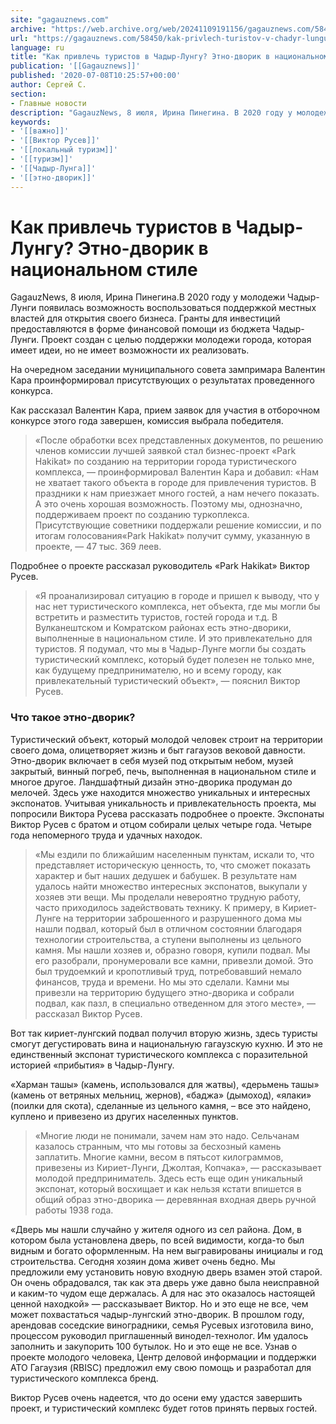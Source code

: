 ```yaml
---
site: "gagauznews.com"
archive: "https://web.archive.org/web/20241109191156/gagauznews.com/58450/kak-privlech-turistov-v-chadyr-lungu-etno-dvorik-v-natsionalnom-stile.html"
url: "https://gagauznews.com/58450/kak-privlech-turistov-v-chadyr-lungu-etno-dvorik-v-natsionalnom-stile.html"
language: ru
title: "Как привлечь туристов в Чадыр-Лунгу? Этно-дворик в национальном стиле"
publication: '[[Gagauznews]]'
published: '2020-07-08T10:25:57+00:00'
author: Сергей С.
section:
- Главные новости
description: "GagauzNews, 8 июля, Ирина Пинегина. В 2020 году у молодежи Чадыр-Лунги появилась возможность воспользоваться поддержкой местных властей для открытия своего бизнеса. Гранты для инвестиций предоставляются в форме финансовой помощи из бюджета Чадыр-Лунги. Проект создан с целью поддержки молодежи города, которая имеет идеи, но не имеет возможности их реализовать. На очередном заседании муниципального совета зампримара Валентин Кара проинформировал присутствующих о результатах проведенного конкурса. Как рассказал Валентин Кара, прием заявок для участия в отборочном конкурсе этого года завершен, комиссия выбрала победителя. «После обработки всех представленных документов, по решению членов комиссии лучшей заявкой стал бизнес-проект «Park Hakikat» по созданию на территории города туристического […]"
keywords:
- '[[важно]]'
- '[[Виктор Русев]]'
- '[[локальный туризм]]'
- '[[туризм]]'
- '[[Чадыр-Лунга]]'
- '[[этно-дворик]]'
---
```


# Как привлечь туристов в Чадыр-Лунгу? Этно-дворик в национальном стиле

GagauzNews, 8 июля, Ирина Пинегина.В 2020 году у молодежи Чадыр-Лунги появилась возможность воспользоваться поддержкой местных властей для открытия своего бизнеса. Гранты для инвестиций предоставляются в форме финансовой помощи из бюджета Чадыр-Лунги. Проект создан с целью поддержки молодежи города, которая имеет идеи, но не имеет возможности их реализовать.

На очередном заседании муниципального совета зампримара Валентин Кара проинформировал присутствующих о результатах проведенного конкурса.

Как рассказал Валентин Кара, прием заявок для участия в отборочном конкурсе этого года завершен, комиссия выбрала победителя.

> «После обработки всех представленных документов, по решению членов комиссии лучшей заявкой стал бизнес-проект «Park Hakikat» по созданию на территории города туристического комплекса, — проинформировал Валентин Кара и добавил: «Нам не хватает такого объекта в городе для привлечения туристов. В праздники к нам приезжает много гостей, а нам нечего показать. А это очень хорошая возможность. Поэтому мы, однозначно, поддерживаем проект по созданию туркоплекса. Присутствующие советники поддержали решение комиссии, и по итогам голосования«Park Hakikat» получит сумму, указанную в проекте, — 47 тыс. 369 леев.

Подробнее о проекте рассказал руководитель «Park Hakikat» Виктор Русев.

> «Я проанализировал ситуацию в городе и пришел к выводу, что у нас нет туристического комплекса, нет объекта, где мы могли бы встретить и разместить туристов, гостей города и т.д. В Вулканештском и Комратском районах есть этно-дворики, выполненные в национальном стиле. И это привлекательно для туристов. Я подумал, что мы в Чадыр-Лунге могли бы создать туристический комплекс, который будет полезен не только мне, как будущему предпринимателю, но и всему городу, как привлекательный туристический объект», — пояснил Виктор Русев.

### Что такое этно-дворик?

Туристический объект, который молодой человек строит на территории своего дома, олицетворяет жизнь и быт гагаузов вековой давности. Этно-дворик включает в себя музей под открытым небом, музей закрытый, винный погреб, печь, выполненная в национальном стиле и многое другое. Ландшафтный дизайн этно-дворика продуман до мелочей. Здесь уже находится множество уникальных и интересных экспонатов. Учитывая уникальность и привлекательность проекта, мы попросили Виктора Русева рассказать подробнее о проекте. Экспонаты Виктор Русев с братом и отцом собирали целых четыре года. Четыре года непомерного труда и удачных находок.

> «Мы ездили по ближайшим населенным пунктам, искали то, что представляет историческую ценность, то, что сможет показать характер и быт наших дедушек и бабушек. В результате нам удалось найти множество интересных экспонатов, выкупали у хозяев эти вещи. Мы проделали невероятно трудную работу, часто приходилось задействовать технику. К примеру, в Кириет-Лунге на территории заброшенного и разрушенного дома мы нашли подвал, который был в отличном состоянии благодаря технологии строительства, а ступени выполнены из цельного камня. Мы нашли хозяев и, образно говоря, купили подвал. Мы его разобрали, пронумеровали все камни, привезли домой. Это был трудоемкий и кропотливый труд, потребовавший немало финансов, труда и времени. Но мы это сделали. Камни мы привезли на территорию будущего этно-дворика и собрали подвал, как пазл, в специально отведенном для этого месте», — рассказал Виктор Русев.

Вот так кириет-лунгский подвал получил вторую жизнь, здесь туристы смогут дегустировать вина и национальную гагаузскую кухню. И это не единственный экспонат туристического комплекса с поразительной историей «прибытия» в Чадыр-Лунгу.

«Харман ташы» (камень, использовался для жатвы), «дерьмень ташы» (камень от ветряных мельниц, жернов), «баджа» (дымоход), «ялаки» (поилки для скота), сделанные из цельного камня, – все это найдено, куплено и привезено из других населенных пунктов.

> «Многие люди не понимали, зачем нам это надо. Сельчанам казалось странным, что мы готовы за бесхозный камень заплатить. Многие камни, весом в пятьсот килограммов, привезены из Кириет-Лунги, Джолтая, Копчака», — рассказывает молодой предприниматель. Здесь есть еще один уникальный экспонат, который восхищает и как нельзя кстати впишется в общий образ этно-дворика — деревянная входная дверь ручной работы 1938 года.

«Дверь мы нашли случайно у жителя одного из сел района. Дом, в котором была установлена дверь, по всей видимости, когда-то был видным и богато оформленным. На нем выгравированы инициалы и год строительства. Сегодня хозяин дома живет очень бедно. Мы предложили ему установить новую входную дверь взамен этой старой. Он очень обрадовался, так как эта дверь уже давно была неисправной и каким-то чудом еще держалась. А для нас это оказалось настоящей ценной находкой» — рассказывает Виктор. Но и это еще не все, чем может похвастаться чадыр-лунгский этно-дворик. В прошлом году, арендовав соседские виноградники, семья Русевых изготовила вино, процессом руководил приглашенный винодел-технолог. Им удалось заполнить и закупорить 100 бутылок. Но и это еще не все. Узнав о проекте молодого человека, Центр деловой информации и поддержки АТО Гагаузия (RBISC) предложил ему свою помощь и разработал для туристического комплекса бренд.

Виктор Русев очень надеется, что до осени ему удастся завершить проект, и туристический комплекс будет готов принять первых гостей.